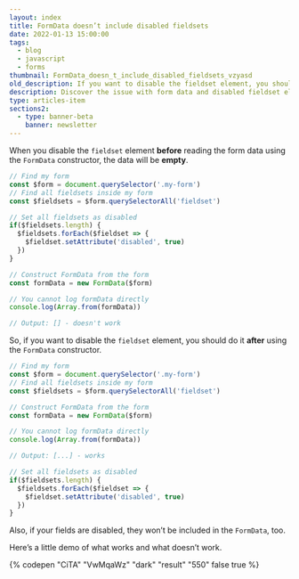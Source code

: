 ```yaml
---
layout: index
title: FormData doesn’t include disabled fieldsets
date: 2022-01-13 15:00:00
tags:
  - blog
  - javascript
  - forms
thumbnail: FormData_doesn_t_include_disabled_fieldsets_vzyasd
old_description: If you want to disable the fieldset element, you should do it after using the FormData constructor.
description: Discover the issue with form data and disabled fieldset elements in this comprehensive article. Learn how to effectively handle form data in web dev projects.
type: articles-item
sections2:
  - type: banner-beta
    banner: newsletter
---
```


When you disable the `fieldset` element **before** reading the form data using the `FormData` constructor, the data will be **empty**.

```js
// Find my form
const $form = document.querySelector('.my-form')
// Find all fieldsets inside my form
const $fieldsets = $form.querySelectorAll('fieldset')

// Set all fieldsets as disabled
if($fieldsets.length) {
  $fieldsets.forEach($fieldset => {
    $fieldset.setAttribute('disabled', true)
  })
}

// Construct FormData from the form
const formData = new FormData($form)

// You cannot log formData directly
console.log(Array.from(formData))

// Output: [] - doesn't work
```

So, if you want to disable the `fieldset` element, you should do it **after** using the `FormData` constructor.

```js
// Find my form
const $form = document.querySelector('.my-form')
// Find all fieldsets inside my form
const $fieldsets = $form.querySelectorAll('fieldset')

// Construct FormData from the form
const formData = new FormData($form)

// You cannot log formData directly
console.log(Array.from(formData))

// Output: [...] - works

// Set all fieldsets as disabled
if($fieldsets.length) {
  $fieldsets.forEach($fieldset => {
    $fieldset.setAttribute('disabled', true)
  })
}
```

Also, if your fields are disabled, they won’t be included in the `FormData`, too.

Here’s a little demo of what works and what doesn’t work.

{% codepen "CiTA" "VwMqaWz" "dark" "result" "550" false true %}
